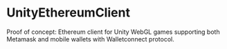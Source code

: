 # UnityEthereumClient
Proof of concept: Ethereum client for Unity WebGL games supporting both Metamask and mobile wallets with Walletconnect protocol.
